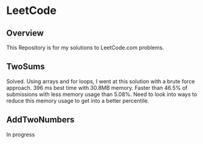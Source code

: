 # LeetCode

## Overview
This Repository is for my solutions to LeetCode.com problems. 

## TwoSums
Solved. Using arrays and for loops, I went at this solution with a brute force approach. 396 ms best time with 30.8MB memory. Faster than 46.5% of submissions with less memory usage than 5.08%. Need to look into ways to reduce this memory usage to get into a better percentile.    

## AddTwoNumbers
In progress 
